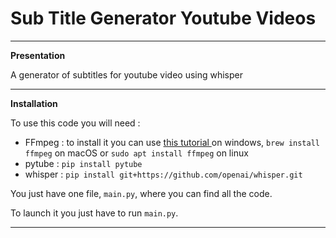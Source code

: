 # Sub Title Generator Youtube Videos

-------------------------------------------------------------------------------------------------------------------------------------------------------------------------------------------------------------------------

**Presentation**

A generator of subtitles for youtube video using whisper

-------------------------------------------------------------------------------------------------------------------------------------------------------------------------------------------------------------------------

**Installation**

To use this code you will need :
- FFmpeg :  to install it you can use <a href="https://www.geeksforgeeks.org/how-to-install-ffmpeg-on-windows/"> this tutorial </a> on windows, ```brew install ffmpeg``` on macOS or ```sudo apt install ffmpeg``` on linux
- pytube : ```pip install pytube```
-  whisper : ```pip install git+https://github.com/openai/whisper.git ```

You just have one file, ```main.py```, where you can find all the code.

To launch it you just have to run ```main.py```.

-------------------------------------------------------------------------------------------------------------------------------------------------------------------------------------------------------------------------

